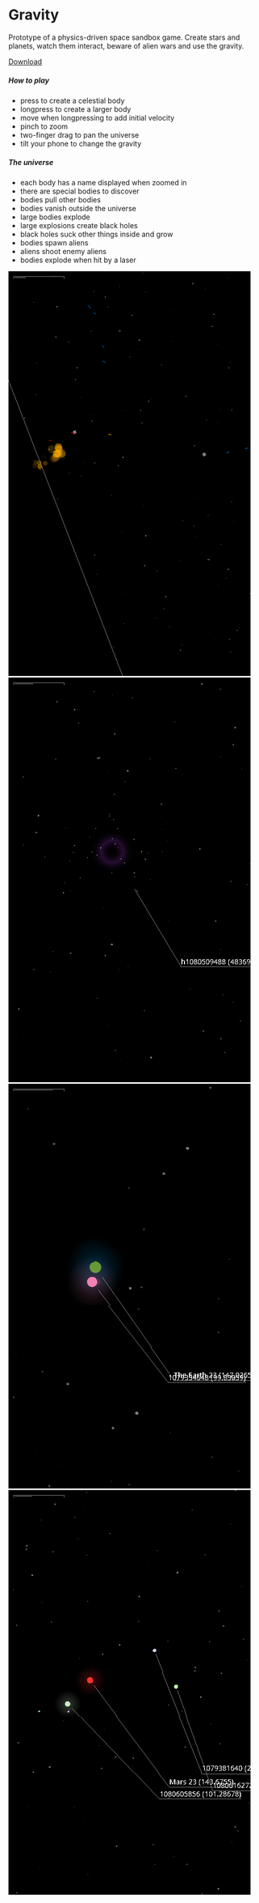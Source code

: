 # Gravity
Prototype of a physics-driven space sandbox game. Create stars and planets, watch them interact, beware of alien wars and use the gravity.

[Download](https://www.dropbox.com/s/h2yu0ic43p4hk2l/gravity.apk?raw=1)

##### How to play

 - press to create a celestial body
 - longpress to create a larger body
 - move when longpressing to add initial velocity
 - pinch to zoom
 - two-finger drag to pan the universe
 - tilt your phone to change the gravity

##### The universe

 - each body has a name displayed when zoomed in
 - there are special bodies to discover
 - bodies pull other bodies
 - bodies vanish outside the universe
 - large bodies explode
 - large explosions create black holes
 - black holes suck other things inside and grow
 - bodies spawn aliens
 - aliens shoot enemy aliens
 - bodies explode when hit by a laser

![Aliens](https://github.com/ZieIony/Gravity/blob/master/images/aliens.png)
![Black hole](https://github.com/ZieIony/Gravity/blob/master/images/blackhole.png)
![Earth](https://github.com/ZieIony/Gravity/blob/master/images/earth.png)
![Mars](https://github.com/ZieIony/Gravity/blob/master/images/mars.png)

